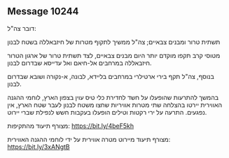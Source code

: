 ## Message 10244

דובר צה"ל:

תשתית טרור ומבנים צבאיים; צה"ל ממשיך לתקוף מטרות של חיזבאללה בשטח לבנון

מטוסי קרב תקפו מוקדם יותר היום מבנים צבאיים, לצד תשתית טרור של ארגון הטרור חיזבאללה במרחבים אל-חיאם ואל עדייסא שבדרום לבנון.

בנוסף, צה"ל תקף בירי ארטילרי במרחבים בליידא, לבונה, א-נקורה ושובא שבדרום לבנון.

בהמשך להתרעות שהופעלו על חשד לחדירת כלי טיס עוין בצפון הארץ, לוחמי ההגנה האווירית יירטו בהצלחה שתי מטרות אוויריות שחצו משטח לבנון לעבר שטח הארץ, אין נפגעים. התרעה על ירי רקטות וטילים הופעלו בעקבות חשש לנפילת שברי יירוט.

מצורף תיעוד מהתקיפות: https://bit.ly/4beF5kh

מצורף תיעוד מיירוט מטרה אווירית על ידי לוחמי ההגנה האווירית: https://bit.ly/3xANgtB

